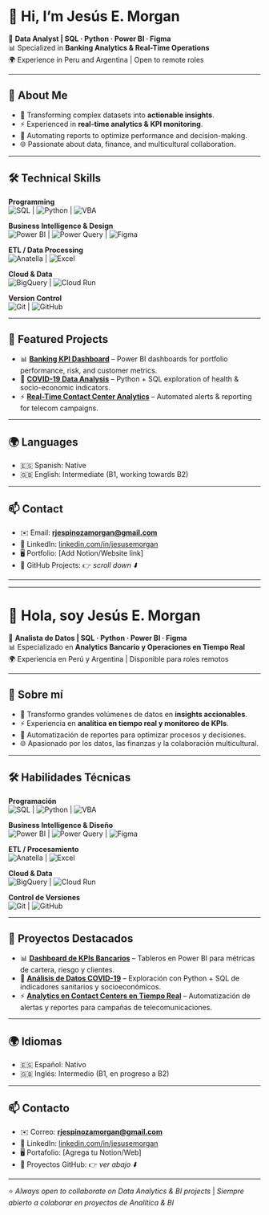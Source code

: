 # 👋 Hi, I’m Jesús E. Morgan  

💼 **Data Analyst | SQL · Python · Power BI · Figma**  
📊 Specialized in **Banking Analytics & Real-Time Operations**  
🌍 Experience in Peru and Argentina | Open to remote roles  

---

## 🚀 About Me  
- 🧩 Transforming complex datasets into **actionable insights**.  
- ⚡ Experienced in **real-time analytics & KPI monitoring**.  
- 🤖 Automating reports to optimize performance and decision-making.  
- 🌐 Passionate about data, finance, and multicultural collaboration.  

---

## 🛠️ Technical Skills  

**Programming**  
![SQL](https://img.shields.io/badge/SQL-025E8C?style=for-the-badge&logo=postgresql&logoColor=white) | ![Python](https://img.shields.io/badge/Python-3776AB?style=for-the-badge&logo=python&logoColor=white) | ![VBA](https://img.shields.io/badge/VBA-217346?style=for-the-badge&logo=microsoft-excel&logoColor=white)  

**Business Intelligence & Design**  
![Power BI](https://img.shields.io/badge/Power_BI-F2C811?style=for-the-badge&logo=powerbi&logoColor=black) | ![Power Query](https://img.shields.io/badge/Power_Query-217346?style=for-the-badge&logo=microsoft-excel&logoColor=white) | ![Figma](https://img.shields.io/badge/Figma-F24E1E?style=for-the-badge&logo=figma&logoColor=white)  

**ETL / Data Processing**  
![Anatella](https://img.shields.io/badge/Anatella-007ACC?style=for-the-badge&logo=data&logoColor=white) | ![Excel](https://img.shields.io/badge/Excel-217346?style=for-the-badge&logo=microsoft-excel&logoColor=white)  

**Cloud & Data**  
![BigQuery](https://img.shields.io/badge/BigQuery-4285F4?style=for-the-badge&logo=googlecloud&logoColor=white) | ![Cloud Run](https://img.shields.io/badge/Cloud_Run-4285F4?style=for-the-badge&logo=googlecloud&logoColor=white)  

**Version Control**  
![Git](https://img.shields.io/badge/Git-F05032?style=for-the-badge&logo=git&logoColor=white) | ![GitHub](https://img.shields.io/badge/GitHub-181717?style=for-the-badge&logo=github&logoColor=white)  

---

## 📂 Featured Projects  
- 📊 [**Banking KPI Dashboard**](#) – Power BI dashboards for portfolio performance, risk, and customer metrics.  
- 🧪 [**COVID-19 Data Analysis**](#) – Python + SQL exploration of health & socio-economic indicators.  
- ⚡ [**Real-Time Contact Center Analytics**](#) – Automated alerts & reporting for telecom campaigns.  

---

## 🌍 Languages  
- 🇪🇸 Spanish: Native  
- 🇬🇧 English: Intermediate (B1, working towards B2)  

---

## 📫 Contact  
- ✉️ Email: **rjespinozamorgan@gmail.com**  
- 💼 LinkedIn: [linkedin.com/in/jesusemorgan](https://linkedin.com/in/jesusemorgan)  
- 🖥️ Portfolio: [Add Notion/Website link]  
- 📂 GitHub Projects: 👉 *scroll down ⬇️*  

---

---

# 👋 Hola, soy Jesús E. Morgan  

💼 **Analista de Datos | SQL · Python · Power BI · Figma**  
📊 Especializado en **Analytics Bancario y Operaciones en Tiempo Real**  
🌍 Experiencia en Perú y Argentina | Disponible para roles remotos  

---

## 🚀 Sobre mí  
- 🧩 Transformo grandes volúmenes de datos en **insights accionables**.  
- ⚡ Experiencia en **analítica en tiempo real y monitoreo de KPIs**.  
- 🤖 Automatización de reportes para optimizar procesos y decisiones.  
- 🌐 Apasionado por los datos, las finanzas y la colaboración multicultural.  

---

## 🛠️ Habilidades Técnicas  

**Programación**  
![SQL](https://img.shields.io/badge/SQL-025E8C?style=for-the-badge&logo=postgresql&logoColor=white) | ![Python](https://img.shields.io/badge/Python-3776AB?style=for-the-badge&logo=python&logoColor=white) | ![VBA](https://img.shields.io/badge/VBA-217346?style=for-the-badge&logo=microsoft-excel&logoColor=white)  

**Business Intelligence & Diseño**  
![Power BI](https://img.shields.io/badge/Power_BI-F2C811?style=for-the-badge&logo=powerbi&logoColor=black) | ![Power Query](https://img.shields.io/badge/Power_Query-217346?style=for-the-badge&logo=microsoft-excel&logoColor=white) | ![Figma](https://img.shields.io/badge/Figma-F24E1E?style=for-the-badge&logo=figma&logoColor=white)  

**ETL / Procesamiento**  
![Anatella](https://img.shields.io/badge/Anatella-007ACC?style=for-the-badge&logo=data&logoColor=white) | ![Excel](https://img.shields.io/badge/Excel-217346?style=for-the-badge&logo=microsoft-excel&logoColor=white)  

**Cloud & Data**  
![BigQuery](https://img.shields.io/badge/BigQuery-4285F4?style=for-the-badge&logo=googlecloud&logoColor=white) | ![Cloud Run](https://img.shields.io/badge/Cloud_Run-4285F4?style=for-the-badge&logo=googlecloud&logoColor=white)  

**Control de Versiones**  
![Git](https://img.shields.io/badge/Git-F05032?style=for-the-badge&logo=git&logoColor=white) | ![GitHub](https://img.shields.io/badge/GitHub-181717?style=for-the-badge&logo=github&logoColor=white)  

---

## 📂 Proyectos Destacados  
- 📊 [**Dashboard de KPIs Bancarios**](#) – Tableros en Power BI para métricas de cartera, riesgo y clientes.  
- 🧪 [**Análisis de Datos COVID-19**](#) – Exploración con Python + SQL de indicadores sanitarios y socioeconómicos.  
- ⚡ [**Analytics en Contact Centers en Tiempo Real**](#) – Automatización de alertas y reportes para campañas de telecomunicaciones.  

---

## 🌍 Idiomas  
- 🇪🇸 Español: Nativo  
- 🇬🇧 Inglés: Intermedio (B1, en progreso a B2)  

---

## 📫 Contacto  
- ✉️ Correo: **rjespinozamorgan@gmail.com**  
- 💼 LinkedIn: [linkedin.com/in/jesusemorgan](https://linkedin.com/in/jesusemorgan)  
- 🖥️ Portafolio: [Agrega tu Notion/Web]  
- 📂 Proyectos GitHub: 👉 *ver abajo ⬇️*  

---

⭐️ *Always open to collaborate on Data Analytics & BI projects* | *Siempre abierto a colaborar en proyectos de Analítica & BI*

